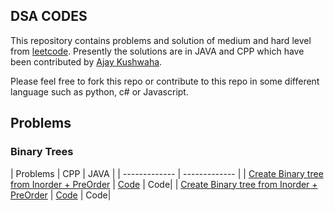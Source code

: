## DSA CODES

This repository contains problems and solution of medium and hard level from [leetcode](https://leetcode.com/). Presently the solutions are in JAVA and CPP which have been contributed by [Ajay Kushwaha](https://github.com/kush1912).

Please feel free to fork this repo or contribute to this repo in some different language such as python, c# or Javascript.


## Problems 

### Binary Trees

| Problems       | CPP           | JAVA  | 
| ------------- | ------------- |
| [Create Binary tree from Inorder + PreOrder](https://leetcode.com/problems/construct-binary-tree-from-preorder-and-inorder-traversal/)  | [Code](https://github.com/Vinay-Kushwaha/DSA/blob/main/CPP/Trees/createTreeFromInorderandPre-order.cpp)  | Code|
| [Create Binary tree from Inorder + PreOrder](https://leetcode.com/problems/construct-binary-tree-from-inorder-and-postorder-traversal/)  | [Code](https://github.com/Vinay-Kushwaha/DSA/blob/main/CPP/Trees/createTreeFromInorderandPost-Order.cpp)  | Code|
